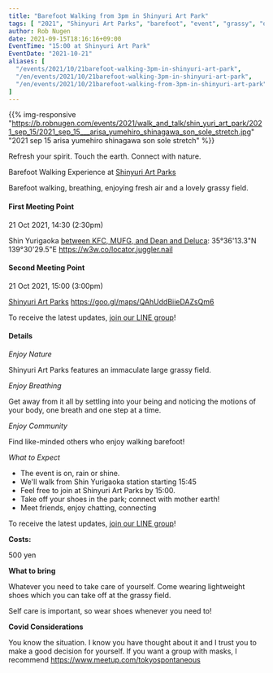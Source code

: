 ```yaml
---
title: "Barefoot Walking from 3pm in Shinyuri Art Park"
tags: [ "2021", "Shinyuri Art Parks", "barefoot", "event", "grassy", "october", "shin yurigaoka", "walk", "walking", "新ゆりアートパークス" ]
author: Rob Nugen
date: 2021-09-15T18:16:16+09:00
EventTime: "15:00 at Shinyuri Art Park"
EventDate: "2021-10-21"
aliases: [
  "/events/2021/10/21barefoot-walking-3pm-in-shinyuri-art-park",
  "/en/events/2021/10/21barefoot-walking-3pm-in-shinyuri-art-park",
  "/en/events/2021/10/21barefoot-walking-from-3pm-in-shinyuri-art-park",
]
---
```


{{% img-responsive "https://b.robnugen.com/events/2021/walk_and_talk/shin_yuri_art_park/2021_sep_15/2021_sep_15___arisa_yumehiro_shinagawa_son_sole_stretch.jpg" "2021 sep 15 arisa yumehiro shinagawa son sole stretch" %}}


Refresh your spirit. Touch the earth. Connect with nature.

Barefoot Walking Experience at [Shinyuri Art Parks](http://www.airgreen.info/artparks.html)

Barefoot walking, breathing, enjoying fresh air and a lovely grassy field.

#### First Meeting Point

21 Oct 2021, 14:30  (2:30pm)

Shin Yurigaoka [between KFC, MUFG, and Dean and Deluca](https://goo.gl/maps/aoY2j7WxkNjSC2u98):  35°36'13.3"N 139°30'29.5"E  https://w3w.co/locator.juggler.nail

#### Second Meeting Point

21 Oct 2021, 15:00 (3:00pm)

[Shinyuri Art Parks](http://www.airgreen.info/artparks.html) https://goo.gl/maps/QAhUddBiieDAZsQm6

To receive the latest updates, [join our LINE group](/contact/)!

#### Details

*Enjoy Nature*

Shinyuri Art Parks features an immaculate large grassy field.

*Enjoy Breathing*

Get away from it all by settling into your being and noticing the
motions of your body, one breath and one step at a time.

*Enjoy Community*

Find like-minded others who enjoy walking barefoot!

*What to Expect*

* The event is on, rain or shine.
* We'll walk from Shin Yurigaoka station starting 15:45
* Feel free to join at Shinyuri Art Parks by 15:00.
* Take off your shoes in the park; connect with mother earth!
* Meet friends, enjoy chatting, connecting

To receive the latest updates, [join our LINE group](/contact/)!

**Costs:**

500 yen

**What to bring**

Whatever you need to take care of yourself.  Come wearing lightweight
shoes which you can take off at the grassy field.

Self care is important, so wear shoes whenever you need to!

**Covid Considerations**

You know the situation.  I know you have thought about it and I trust you
to make a good decision for yourself.  If you want a group with masks,
I recommend https://www.meetup.com/tokyospontaneous
